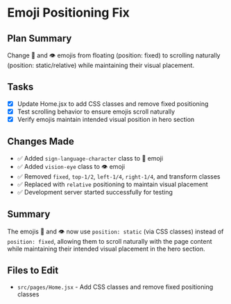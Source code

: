# Emoji Positioning Fix

## Plan Summary
Change 🤟 and 👁 emojis from floating (position: fixed) to scrolling naturally (position: static/relative) while maintaining their visual placement.

## Tasks
- [x] Update Home.jsx to add CSS classes and remove fixed positioning
- [x] Test scrolling behavior to ensure emojis scroll naturally
- [x] Verify emojis maintain intended visual position in hero section

## Changes Made
- ✅ Added `sign-language-character` class to 🤟 emoji
- ✅ Added `vision-eye` class to 👁 emoji
- ✅ Removed `fixed`, `top-1/2`, `left-1/4`, `right-1/4`, and transform classes
- ✅ Replaced with `relative` positioning to maintain visual placement
- ✅ Development server started successfully for testing

## Summary
The emojis 🤟 and 👁 now use `position: static` (via CSS classes) instead of `position: fixed`, allowing them to scroll naturally with the page content while maintaining their intended visual placement in the hero section.

## Files to Edit
- `src/pages/Home.jsx` - Add CSS classes and remove fixed positioning classes
